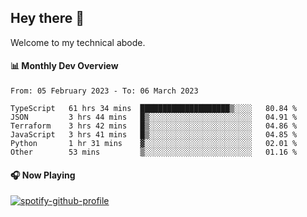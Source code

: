 ## Hey there 👋

Welcome to my technical abode.

#### 📊 Monthly Dev Overview
<!--START_SECTION:waka-->

```text
From: 05 February 2023 - To: 06 March 2023

TypeScript   61 hrs 34 mins  ████████████████████▒░░░░   80.84 %
JSON         3 hrs 44 mins   █▒░░░░░░░░░░░░░░░░░░░░░░░   04.91 %
Terraform    3 hrs 42 mins   █▒░░░░░░░░░░░░░░░░░░░░░░░   04.86 %
JavaScript   3 hrs 41 mins   █▒░░░░░░░░░░░░░░░░░░░░░░░   04.85 %
Python       1 hr 31 mins    ▓░░░░░░░░░░░░░░░░░░░░░░░░   02.01 %
Other        53 mins         ▒░░░░░░░░░░░░░░░░░░░░░░░░   01.16 %
```

<!--END_SECTION:waka-->

#### 🎧 Now Playing

[![spotify-github-profile](https://spotify-github-profile.vercel.app/api/view?uid=james2mid&cover_image=true&theme=natemoo-re)](https://open.spotify.com/user/james2mid?si=2b3baf2b09cb499e)
